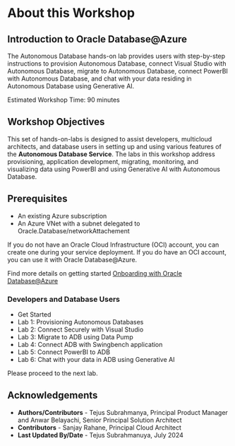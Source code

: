 # About this Workshop

## Introduction to Oracle Database@Azure
The Autonomous Database hands-on lab provides users with step-by-step instructions to provision Autonomous Database, connect Visual Studio with Autonomous Database, migrate to Autonomous Database, connect PowerBI with Autonomous Database, and chat with your data residing in Autonomous Database using Generative AI. 


Estimated Workshop Time: 90 minutes

## Workshop Objectives
This set of hands-on-labs is designed to assist developers, multicloud architects, and database users in setting up and using various features of the **Autonomous Database Service**. The labs in this workshop address provisioning, application development, migrating, monitoring, and visualizing data using PowerBI and using Generative AI with Autonomous Database.

## Prerequisites
- An existing Azure subscription
- An Azure VNet with a subnet delegated to Oracle.Database/networkAttachement

If you do not have an Oracle Cloud Infrastructure (OCI) account, you can create one during your service deployment. If you do have an OCI account, you can use it with Oracle Database@Azure.


Find more details on getting started [Onboarding with Oracle Database@Azure](https://docs.oracle.com/en-us/iaas/Content/multicloud/oaaonboard.htm)


### Developers and Database Users

* Get Started
* Lab 1: Provisioning Autonomous Databases
* Lab 2: Connect Securely with Visual Studio
* Lab 3: Migrate to ADB using Data Pump
* Lab 4: Connect ADB with Swingbench application
* Lab 5: Connect PowerBI to ADB
* Lab 6: Chat with your data in ADB using Generative AI

Please proceed to the next lab.

## Acknowledgements
- **Authors/Contributors** - Tejus Subrahmanya, Principal Product Manager and 
Anwar Belayachi, Senior Principal Solution Architect
- **Contributors** - Sanjay Rahane, Principal Cloud Architect
- **Last Updated By/Date** - Tejus Subrahmanuya, July 2024